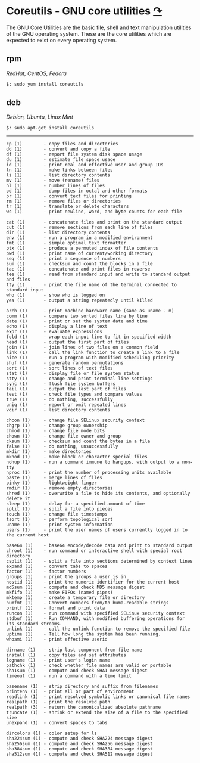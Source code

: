 <!--
File          : gnu-core-utilities.md

Created       : Wed 14 Oct 2015 23:07:41
Last Modified : Mon 02 Nov 2015 23:08:04
Maintainer    : sharlatan
-->
# Coreutils - GNU core utilities [↷](https://www.gnu.org/software/coreutils/coreutils.html) #
The GNU Core Utilities are the basic file, shell and text manipulation
utilities of the GNU operating system.  These are the core utilities which are
expected to exist on every operating system. 

## rpm ##
_RedHat, CentOS, Fedora_

    $: sudo yum install coreutils

## deb ##
_Debian, Ubuntu, Linux Mint_

    $: sudo apt-get install coreutils

---

    cp (1)        - copy files and directories
    dd (1)        - convert and copy a file
    df (1)        - report file system disk space usage
    du (1)        - estimate file space usage
    id (1)        - print real and effective user and group IDs
    ln (1)        - make links between files
    ls (1)        - list directory contents
    mv (1)        - move (rename) files
    nl (1)        - number lines of files
    od (1)        - dump files in octal and other formats
    pr (1)        - convert text files for printing
    rm (1)        - remove files or directories
    tr (1)        - translate or delete characters
    wc (1)        - print newline, word, and byte counts for each file

    cat (1)       - concatenate files and print on the standard output
    cut (1)       - remove sections from each line of files
    dir (1)       - list directory contents
    env (1)       - run a program in a modified environment
    fmt (1)       - simple optimal text formatter
    ptx (1)       - produce a permuted index of file contents
    pwd (1)       - print name of current/working directory
    seq (1)       - print a sequence of numbers
    sum (1)       - checksum and count the blocks in a file
    tac (1)       - concatenate and print files in reverse
    tee (1)       - read from standard input and write to standard output and files
    tty (1)       - print the file name of the terminal connected to standard input
    who (1)       - show who is logged on
    yes (1)       - output a string repeatedly until killed

    arch (1)      - print machine hardware name (same as uname - m)
    comm (1)      - compare two sorted files line by line
    date (1)      - print or set the system date and time
    echo (1)      - display a line of text
    expr (1)      - evaluate expressions
    fold (1)      - wrap each input line to fit in specified width
    head (1)      - output the first part of files
    join (1)      - join lines of two files on a common field
    link (1)      - call the link function to create a link to a file
    nice (1)      - run a program with modified scheduling priority
    shuf (1)      - generate random permutations
    sort (1)      - sort lines of text files
    stat (1)      - display file or file system status
    stty (1)      - change and print terminal line settings
    sync (1)      - flush file system buffers
    tail (1)      - output the last part of files
    test (1)      - check file types and compare values
    true (1)      - do nothing, successfully
    uniq (1)      - report or omit repeated lines
    vdir (1)      - list directory contents

    chcon (1)     - change file SELinux security context
    chgrp (1)     - change group ownership
    chmod (1)     - change file mode bits
    chown (1)     - change file owner and group
    cksum (1)     - checksum and count the bytes in a file
    false (1)     - do nothing, unsuccessfully
    mkdir (1)     - make directories
    mknod (1)     - make block or character special files
    nohup (1)     - run a command immune to hangups, with output to a non-tty
    nproc (1)     - print the number of processing units available
    paste (1)     - merge lines of files
    pinky (1)     - lightweight finger
    rmdir (1)     - remove empty directories
    shred (1)     - overwrite a file to hide its contents, and optionally delete it
    sleep (1)     - delay for a specified amount of time
    split (1)     - split a file into pieces
    touch (1)     - change file timestamps
    tsort (1)     - perform topological sort
    uname (1)     - print system information
    users (1)     - print the user names of users currently logged in to the current host

    base64 (1)    - base64 encode/decode data and print to standard output
    chroot (1)    - run command or interactive shell with special root directory
    csplit (1)    - split a file into sections determined by context lines
    expand (1)    - convert tabs to spaces
    factor (1)    - factor numbers
    groups (1)    - print the groups a user is in
    hostid (1)    - print the numeric identifier for the current host
    md5sum (1)    - compute and check MD5 message digest
    mkfifo (1)    - make FIFOs (named pipes)
    mktemp (1)    - create a temporary file or directory
    numfmt (1)    - Convert numbers from/to huma-readable strings
    printf (1)    - format and print data
    runcon (1)    - run command with specified SELinux security context
    stdbuf (1)    - Run COMMAND, with modified buffering operations for its standard streams.
    unlink (1)    - call the unlink function to remove the specified file
    uptime (1)    - Tell how long the system has been running.
    whoami (1)    - print effective userid

    dirname (1)   - strip last component from file name
    install (1)   - copy files and set attributes
    logname (1)   - print user's login name
    pathchk (1)   - check whether file names are valid or portable
    sha1sum (1)   - compute and check SHA1 message digest
    timeout (1)   - run a command with a time limit

    basename (1)  - strip directory and suffix from filenames
    printenv (1)  - print all or part of environment
    readlink (1)  - print resolved symbolic links or canonical file names
    realpath (1)  - print the resolved path
    realpath (3)  - return the canonicalized absolute pathname
    truncate (1)  - shrink or extend the size of a file to the specified size
    unexpand (1)  - convert spaces to tabs

    dircolors (1) - color setup for ls
    sha224sum (1) - compute and check SHA224 message digest
    sha256sum (1) - compute and check SHA256 message digest
    sha384sum (1) - compute and check SHA384 message digest
    sha512sum (1) - compute and check SHA512 message digest
